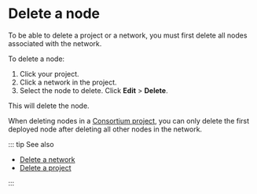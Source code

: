 # Delete a node

To be able to delete a project or a network, you must first delete all nodes associated with the network.

To delete a node:

1. Click your project.
1. Click a network in the project.
1. Select the node to delete. Click **Edit** > **Delete**.

This will delete the node.

When deleting nodes in a [Consortium project](/glossary/consortium-project), you can only delete the first deployed node after deleting all other nodes in the network.

::: tip See also

* [Delete a network](/platform/delete-a-network)
* [Delete a project](/platform/delete-a-project)

:::
